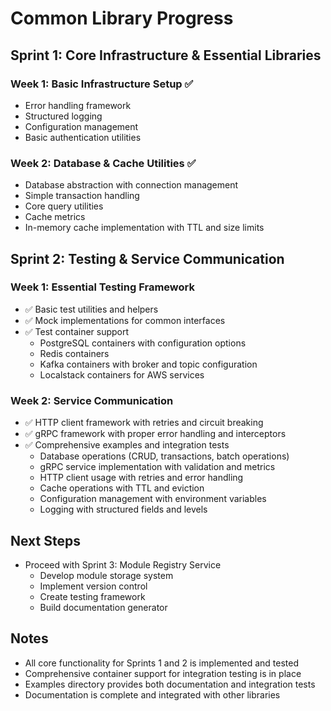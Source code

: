 # Common Library Progress

## Sprint 1: Core Infrastructure & Essential Libraries
### Week 1: Basic Infrastructure Setup ✅
- Error handling framework
- Structured logging
- Configuration management
- Basic authentication utilities

### Week 2: Database & Cache Utilities ✅
- Database abstraction with connection management
- Simple transaction handling
- Core query utilities
- Cache metrics
- In-memory cache implementation with TTL and size limits

## Sprint 2: Testing & Service Communication
### Week 1: Essential Testing Framework
- ✅ Basic test utilities and helpers
- ✅ Mock implementations for common interfaces
- ✅ Test container support
  - PostgreSQL containers with configuration options
  - Redis containers
  - Kafka containers with broker and topic configuration
  - Localstack containers for AWS services

### Week 2: Service Communication
- ✅ HTTP client framework with retries and circuit breaking
- ✅ gRPC framework with proper error handling and interceptors
- ✅ Comprehensive examples and integration tests
  - Database operations (CRUD, transactions, batch operations)
  - gRPC service implementation with validation and metrics
  - HTTP client usage with retries and error handling
  - Cache operations with TTL and eviction
  - Configuration management with environment variables
  - Logging with structured fields and levels

## Next Steps
- Proceed with Sprint 3: Module Registry Service
  - Develop module storage system
  - Implement version control
  - Create testing framework
  - Build documentation generator

## Notes
- All core functionality for Sprints 1 and 2 is implemented and tested
- Comprehensive container support for integration testing is in place
- Examples directory provides both documentation and integration tests
- Documentation is complete and integrated with other libraries 